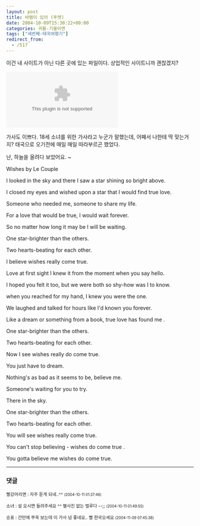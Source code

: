 ```yaml
---
layout: post
title: 바램이 있어 (푸켓)
date: 2004-10-09T15:30:22+00:00
categories: 귀를-기울이면
tags: ["세번째-태국여행기"]
redirect_from:
  - /517
---
```


이건 내 사이트가 아닌 다른 곳에 있는 파일이다. 상업적인 사이트니까 괜찮겠지?

<EMBED src=http://www.tvcm.co.kr/tvcf_upload/UpCfMusicIn_mem/Emi_Fujita_-_Wishes.wma type=audio/x-ms-wma autostart=false>

가사도 이쁘다. 18세 소녀를 위한 가사라고 누군가 말했는데, 어째서 나한테 딱 맞는거지? 태국으로 오기전에 매일 매일 따라부르곤 했었다.

난, 하늘을 올려다 보았어요. ~

Wishes by Le Couple

I looked in the sky and there I saw a star shining so bright above.

I closed my eyes and wished upon a star that I would find true love.

Someone who needed me, someone to share my life.

For a love that would be true, I would wait forever.

So no matter how long it may be I will be waiting.

One star-brighter than the others.

Two hearts-beating for each other.

I believe wishes really come true.

Love at first sight I knew it from the moment when you say hello.

I hoped you felt it too, but we were both so shy-how was I to know.

when you reached for my hand, I knew you were the one.

We laughed and talked for hours like I'd known you forever.

Like a dream or something from a book, true love has found me .

One star-brighter than the others.

Two hearts-beating for each other.

Now I see wishes really do come true.

You just have to dream.

Nothing's as bad as it seems to be, believe me.

Someone's waiting for you to try.

There in the sky.

One star-brighter than the others.

Two hearts-beating for each other.

You will see wishes really come true.

You can't stop believing - wishes do come true .

You gotta believe me wishes do come true.

* * *

### 댓글



<!--- cmt:870 --->
<!--- mail: --->
<!--- parent:0 --->

<small class=comment>빨강머리앤 : 자주 듣게 되네..^^ <small>(2004-10-11 01:37:46)</small></small>


<!--- cmt:871 --->
<!--- mail: --->
<!--- parent:0 --->

<small class=comment>소녀 : 설 오시면 들려주세요 ^^ 별사진 없는 벌루다 --;; <small>(2004-10-11 01:49:55)</small></small>


<!--- cmt:872 --->
<!--- mail: --->
<!--- parent:0 --->

<small class=comment>승표 : 간만에 쭈욱 보는데 이 가사 넘 좋네요.. 빨 한국오세요 <small>(2004-11-09 07:45:38)</small></small>

